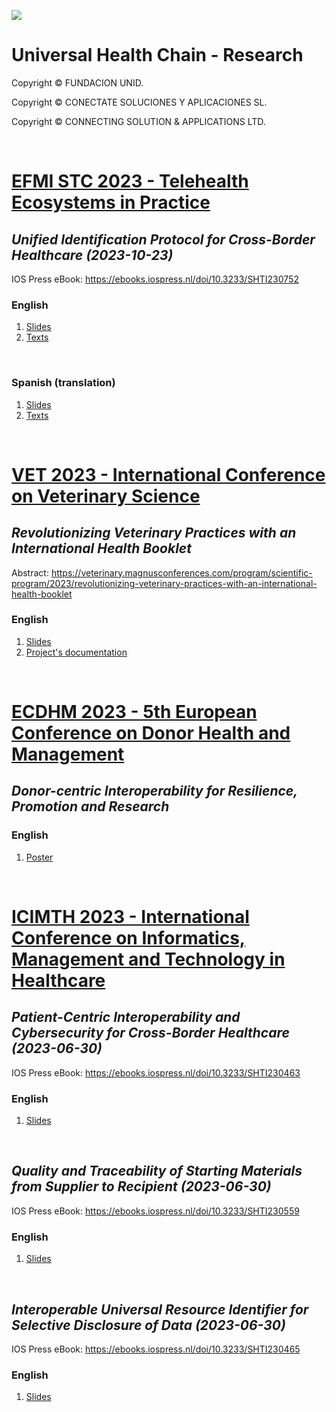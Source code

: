 ![](https://avatars.githubusercontent.com/u/57396025?s=200&v=4)
# **Universal Health Chain - Research**
Copyright © FUNDACION UNID.

Copyright © CONECTATE SOLUCIONES Y APLICACIONES SL.

Copyright © CONNECTING SOLUTION & APPLICATIONS LTD.

<p>&nbsp  </p>

# **[EFMI STC 2023 - Telehealth Ecosystems in Practice](https://www.stc2023.org/)**

## *Unified Identification Protocol for Cross-Border Healthcare (2023-10-23)*

IOS Press eBook: https://ebooks.iospress.nl/doi/10.3233/SHTI230752

### **English**

1. [Slides](./STC2023-Telehealth/STC2023-Telehealth-EN-UIP-slides.pdf)
2. [Texts](./STC2023-Telehealth/STC2023-Telehealth-EN-UIP-texts.pdf)
<p>&nbsp  </p>

### **Spanish (translation)**

1. [Slides](./STC2023-Telehealth/STC2023-Telehealth-ES-UIP-diapositivas.pdf)
2. [Texts](./STC2023-Telehealth/STC2023-Telehealth-ES-UIP-textos.pdf)
<p>&nbsp  </p>


# **[VET 2023 - International Conference on Veterinary Science](https://veterinary.magnusconferences.com/)**

## *Revolutionizing Veterinary Practices with an International Health Booklet*

Abstract: https://veterinary.magnusconferences.com/program/scientific-program/2023/revolutionizing-veterinary-practices-with-an-international-health-booklet

### **English**

1. [Slides](./VET2023/VET2023-EN-IHB-slides.pdf)
2. [Project's documentation](https://github.com/vetchain/docs)
<p>&nbsp  </p>


# **[ECDHM 2023 - 5th European Conference on Donor Health and Management](https://www.ecdhm.org/wp-content/uploads/2023/10/ECDHM_Program_full.pdf)**

## *Donor-centric Interoperability for Resilience, Promotion and Research*

### **English**

1. [Poster](./ECDHM2023/ECDHM2023-EN-UIP-poster.pdf)
<p>&nbsp  </p>


# **[ICIMTH 2023 - International Conference on Informatics, Management and Technology in Healthcare](https://www.icimth.com/)**

## *Patient-Centric Interoperability and Cybersecurity for Cross-Border Healthcare (2023-06-30)*

IOS Press eBook: https://ebooks.iospress.nl/doi/10.3233/SHTI230463

### **English**

1. [Slides](./ICIMTH2023/ICIMTH2023_ID73.pdf)
<p>&nbsp  </p>

## *Quality and Traceability of Starting Materials from Supplier to Recipient (2023-06-30)*

IOS Press eBook: https://ebooks.iospress.nl/doi/10.3233/SHTI230559

### **English**

1. [Slides](./ICIMTH2023/ICIMTH2023_ID200.pdf)
<p>&nbsp  </p>

## *Interoperable Universal Resource Identifier for Selective Disclosure of Data (2023-06-30)*

IOS Press eBook: https://ebooks.iospress.nl/doi/10.3233/SHTI230465

### **English**

1. [Slides](./ICIMTH2023/ICIMTH2023_ID75.pdf)
<p>&nbsp  </p>
